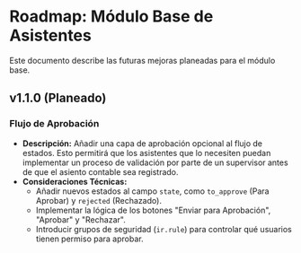 # Roadmap: Módulo Base de Asistentes

Este documento describe las futuras mejoras planeadas para el módulo base.

## v1.1.0 (Planeado)

### Flujo de Aprobación

* **Descripción:** Añadir una capa de aprobación opcional al flujo de estados. Esto permitirá que los asistentes que lo necesiten puedan implementar un proceso de validación por parte de un supervisor antes de que el asiento contable sea registrado.
* **Consideraciones Técnicas:**
  * Añadir nuevos estados al campo `state`, como `to_approve` (Para Aprobar) y `rejected` (Rechazado).
  * Implementar la lógica de los botones "Enviar para Aprobación", "Aprobar" y "Rechazar".
  * Introducir grupos de seguridad (`ir.rule`) para controlar qué usuarios tienen permiso para aprobar.
  